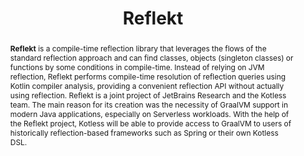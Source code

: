 ---
title: "Reflekt"
collection: tools
permalink: /tool/reflekt
pdf: 'https://arxiv.org/abs/2202.06033'
tool: 'https://github.com/JetBrains-Research/reflekt'
paperurl: 'https://doi.org/10.1109/ICSE-SEIP55303.2022.9793932'
video: 'https://www.youtube.com/watch?v=1RnQTcZq1wU'
tag: 'A plugin for Kotlin compiler for compile-time reflection.'
abstract: "<p><b>Reflekt</b> is a compile-time reflection library that leverages the flows of the standard reflection approach and can find classes, objects (singleton classes) or functions by some conditions in compile-time. Instead of relying on JVM reflection, Reflekt performs compile-time resolution of reflection queries using Kotlin compiler analysis, providing a convenient reflection API without actually using reflection. Reflekt is a joint project of JetBrains Research and the Kotless team. The main reason for its creation was the necessity of GraalVM support in modern Java applications, especially on Serverless workloads. With the help of the Reflekt project, Kotless will be able to provide access to GraalVM to users of historically reflection-based frameworks such as Spring or their own Kotless DSL.</p>"
---